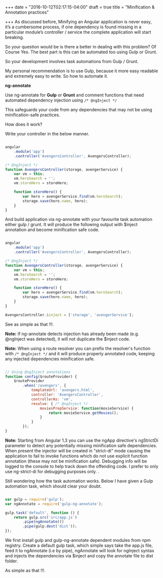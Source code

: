 +++
date = "2016-10-12T02:17:15-04:00"
draft = true
title = "Minification & Annotation practices"

+++
As discussed before, Minifying an Angular application is never easy, it’s a cumbersome process, if one dependency is found missing in a particular module’s controller / service the complete application will start breaking.

So your question would be is there a better in dealing with this problem? Of Course Yes. The best part is this can be automated too using Gulp or Grunt.

So your development involves task automations from Gulp / Grunt.

My personal recommendation is to use Gulp, because it more easy readable and extremely easy to write. So how to automate it.

<b>ng-annotate</b>

Use ng-annotate for <b>Gulp</b> or <b>Grunt</b> and comment functions that need automated dependency injection using `/* @ngInject */`

This safeguards your code from any dependencies that may not be using minification-safe practices.

How does it work?

Write your controller in the below manner.

```javascript

angular
    .module('app')
    .controller('AvengersController', AvengersController);

/* @ngInject */
function AvengersController(storage, avengerService) {
    var vm = this;
    vm.heroSearch = '';
    vm.storeHero = storeHero;

    function storeHero() {
        var hero = avengerService.find(vm.heroSearch);
        storage.save(hero.name, hero);
    }
}


```

And build application via ng-annotate with your favourite task automation either gulp / grunt. It will produce the following output with $inject annotation and become minification safe code.

```javascript

angular
    .module('app')
    .controller('AvengersController', AvengersController);

/* @ngInject */
function AvengersController(storage, avengerService) {
    var vm = this;
    vm.heroSearch = '';
    vm.storeHero = storeHero;

    function storeHero() {
        var hero = avengerService.find(vm.heroSearch);
        storage.save(hero.name, hero);
    }
}

AvengersController.$inject = ['storage', 'avengerService'];


```

See as simple as that !!!.

<b>Note:</b> If ng-annotate detects injection has already been made (e.g. @ngInject was detected), it will not duplicate the $inject code.

<b>Note:</b> When using a route resolver you can prefix the resolver's function with `/* @ngInject */` and it will produce properly annotated code, keeping any injected dependencies minification safe.

```javascript

// Using @ngInject annotations
function config($routeProvider) {
    $routeProvider
        .when('/avengers', {
            templateUrl: 'avengers.html',
            controller: 'AvengersController',
            controllerAs: 'vm',
            resolve: { /* @ngInject */
                moviesPrepService: function(movieService) {
                    return movieService.getMovies();
                }
            }
        });
}

```

<b>Note:</b> Starting from Angular 1.3 you can use the ngApp directive's ngStrictDi parameter to detect any potentially missing minification safe dependencies. When present the injector will be created in "strict-di" mode causing the application to fail to invoke functions which do not use explicit function annotation (these may not be minification safe). Debugging info will be logged to the console to help track down the offending code. I prefer to only use ng-strict-di for debugging purposes only. <body ng-app="APP" ng-strict-di>.

Still wondering how the task automation works. Below I have given a Gulp automation task, which should clear your doubt.

```javascript

var gulp = require('gulp');
var ngAnnotate = require('gulp-ng-annotate');

gulp.task('default', function () {
    return gulp.src('src/app.js')
        .pipe(ngAnnotate())
        .pipe(gulp.dest('dist'));
});

```
We first install gulp and gulp-ng-annotate dependent modules from npm registry. Create a default gulp task, which simple says take the app.js file, feed it to ngAnnotate (i.e by pipe), ngAnnotate will look for ngInject syntax and injects the dependencies via $inject and copy the annotate file to dist folder.

As simple as that !!!.
